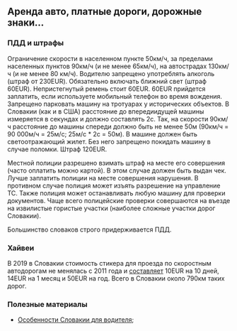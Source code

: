## Аренда авто, платные дороги, дорожные знаки...

### ПДД и штрафы
Ограничение скорости  в населенном пункте 50км/ч, за пределами населенных пунктов 90км/ч (и не менее 65км/ч), 
на автострадах 130км/ч (и не менее 80 км/ч).
Водителю запрещено употреблять алкоголь (штраф от 230EUR).
Обязательно включать ближний свет (штраф 60EUR).
Непристегнутый ремень стоит 60EUR.
60EUR прийдется заплатить, если используете мобильный телефон во время вождения.
Запрещено парковать машину на тротуарах у исторических объектов.
В Словакии (как и в США) расстояние до впередиидущей машины измеряется в секундах и должно составлять 2с. Так, на скорости
90км/ч расстояние до машины спереди должно быть не менее 50м (90км/ч = 90 000м/ч = 25м/с; 25м/с * 2с = 50м).
В машине должен быть светоотражающий жилет. Без него запрещено покидать машину в случае поломки. Штраф 120EUR.

Местной полиции разрешено взимать штраф на месте его совершения (часто оплатить можно картой). 
В этом случае должен быть выдан чек.
Лучше заплатить полиции на месте совершения нарушения. В противном случае полиция может изъять разрешение на управление ТС.
Также полиция может останавливать любую машину для проверки документов. Чаще всего полицейские проверки совершаются на въезде
на извилистые гористые участки (наиболее сложные участки дорог Словакии).

Большинство словаков строго придерживается ПДД.

### Хайвеи
В 2019 в Словакии стоимость стикера для проезда по скоростным автодорогам не менялась с 2011 года и [составляет](https://spectator.sme.sk/c/20911932/price-of-highway-stickers-remains-unchanged-in-slovakia.html)
10EUR на 10 дней, 14EUR на 1 месяц и 50EUR на год. Всего в Словакии около 790км таких дорог.

### Полезные материалы
- [Особенности Словакии для водителя](http://www.orangesmile.com/carrental/slovakia/traffic_rules_habits.htm);

